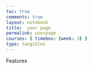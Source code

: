 ```yaml
---
toc: true
comments: true
layout: notebook
title:  user page
permalink: userpage
courses: { timebox: {week: 3} }
type: tangibles
---
```

<html><head>Features</head></html>

